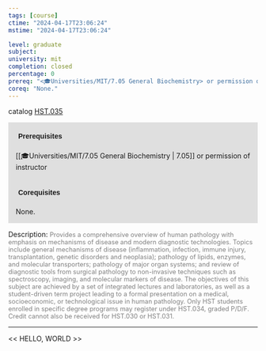 ```yaml
---
tags: [course]
ctime: "2024-04-17T23:06:24"
mstime: "2024-04-17T23:06:24"

level: graduate
subject: 
university: mit
completion: closed
percentage: 0
prereq: "<🎓Universities/MIT/7.05 General Biochemistry> or permission of instructor"
coreq: "None."
---
```


catalog [HST.035](http://student.mit.edu/catalog/mHSTa.html#HST.035)

<span style="display: block; padding: 15px; background-color: rgb(100, 100, 100, 0.2);"><font id="m_prereq3983_0" style="display: block; font-family: Arial, sans-serif; font-weight: bold; padding: 5px">Prerequisites</font><br><span id="prereq3983_0">[[🎓Universities/MIT/7.05 General Biochemistry | 7.05]] or permission of instructor</span></span>
<span style="display: block; padding: 15px; background-color: rgb(100, 100, 100, 0.2);"><font id="m_coreq3983_0" style="display: block; font-family: Arial, sans-serif; font-weight: bold; padding: 5px">Corequisites</font><br><span id="coreq3983_0">None.</span></span>

<font style="">Description:</font>
<font style="color: grey; font-size: 0.8rem;">Provides a comprehensive overview of human pathology with emphasis on mechanisms of disease and modern diagnostic technologies. Topics include general mechanisms of disease (inflammation, infection, immune injury, transplantation, genetic disorders and neoplasia); pathology of lipids, enzymes, and molecular transporters; pathology of major organ systems; and review of diagnostic tools from surgical pathology to non-invasive techniques such as spectroscopy, imaging, and molecular markers of disease. The objectives of this subject are achieved by a set of integrated lectures and laboratories, as well as a student-driven term project leading to a formal presentation on a medical, socioeconomic, or technological issue in human pathology. Only HST students enrolled in specific degree programs may register under HST.034, graded P/D/F. Credit cannot also be received for HST.030 or HST.031.</font>



---

<< HELLO, WORLD >>
